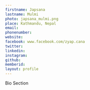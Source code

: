 ```yaml
---
firstname: Japsana
lastname: Mulmi
photo: japsana_mulmi.png
place: Kathmandu, Nepal
email: 
phonenumber: 
website: 
facebook: www.facebook.com/zyap.cana
twitter: 
linkedin: 
instagram: 
github: 
memberid:
layout: profile
---
```


Bio Section